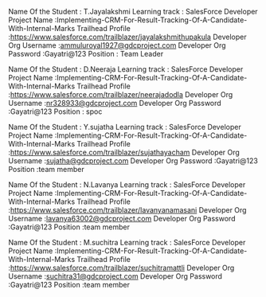 Name Of the Student    : T.Jayalakshmi
Learning track         : SalesForce Developer
Project Name           :Implementing-CRM-For-Result-Tracking-Of-A-Candidate-With-Internal-Marks
Trailhead Profile      :https://www.salesforce.com/trailblazer/jayalakshmithupakula
Developer Org Username :ammuluroyal1927@gdcproject.com
Developer Org Password :Gayatri@123
Position               : Team Leader

Name Of the Student    : D.Neeraja
Learning track         : SalesForce Developer
Project Name           :Implementing-CRM-For-Result-Tracking-Of-A-Candidate-With-Internal-Marks
Trailhead Profile      :https://www.salesforce.com/trailblazer/neerajadodla
Developer Org Username :nr328933@gdcproject.com
Developer Org Password :Gayatri@123
Position               : spoc

Name Of the Student    : Y.sujatha
Learning track         : SalesForce Developer
Project Name           :Implementing-CRM-For-Result-Tracking-Of-A-Candidate-With-Internal-Marks
Trailhead Profile      :https://www.salesforce.com/trailblazer/sujathayacham
Developer Org Username :sujatha@gdcproject.com
Developer Org Password :Gayatri@123
Position               :team member

Name Of the Student    : N.Lavanya
Learning track         : SalesForce Developer
Project Name           :Implementing-CRM-For-Result-Tracking-Of-A-Candidate-With-Internal-Marks
Trailhead Profile      :https://www.salesforce.com/trailblazer/lavanyanamasani
Developer Org Username :lavanya63002@gdcproject.com
Developer Org Password :Gayatri@123
Position               :team member

Name Of the Student    : M.suchitra
Learning track         : SalesForce Developer
Project Name           :Implementing-CRM-For-Result-Tracking-Of-A-Candidate-With-Internal-Marks
Trailhead Profile      :https://www.salesforce.com/trailblazer/suchitramattli
Developer Org Username :suchitra31@gdcproject.com
Developer Org Password :Gayatri@123
Position               :team member

